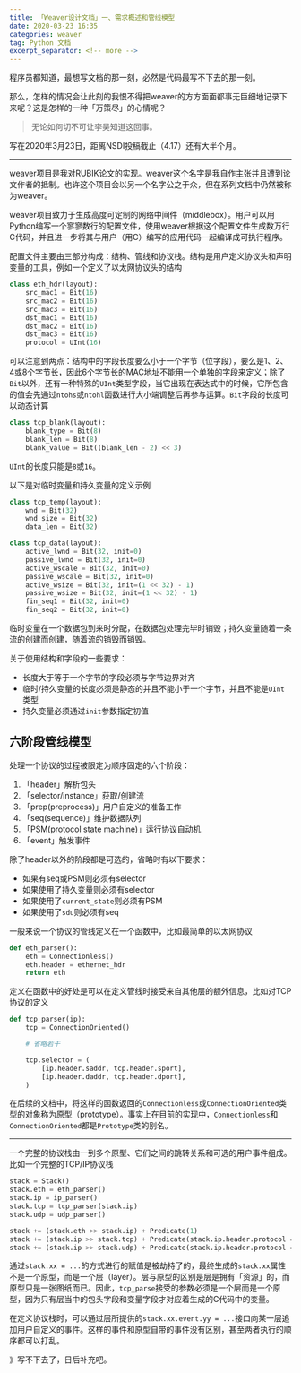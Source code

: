 ```yaml
---
title: 「Weaver设计文档」一、需求概述和管线模型
date: 2020-03-23 16:35
categories: weaver
tag: Python 文档
excerpt_separator: <!-- more -->
---
```


程序员都知道，最想写文档的那一刻，必然是代码最写不下去的那一刻。

那么，怎样的情况会让此刻的我恨不得把weaver的方方面面都事无巨细地记录下来呢？这是怎样的一种「万策尽」的心情呢？

> 无论如何切不可让李昊知道这回事。

写在2020年3月23日，距离NSDI投稿截止（4.17）还有大半个月。

<!-- more -->

----

weaver项目是我对RUBIK论文的实现。weaver这个名字是我自作主张并且遭到论文作者的抵制。也许这个项目会以另一个名字公之于众，但在系列文档中仍然被称为weaver。

weaver项目致力于生成高度可定制的网络中间件（middlebox）。用户可以用Python编写一个寥寥数行的配置文件，使用weaver根据这个配置文件生成数万行C代码，并且进一步将其与用户（用C）编写的应用代码一起编译成可执行程序。

配置文件主要由三部分构成：结构、管线和协议栈。结构是用户定义协议头和声明变量的工具，例如一个定义了以太网协议头的结构

```python
class eth_hdr(layout):
    src_mac1 = Bit(16)
    src_mac2 = Bit(16)
    src_mac3 = Bit(16)
    dst_mac1 = Bit(16)
    dst_mac2 = Bit(16)
    dst_mac3 = Bit(16)
    protocol = UInt(16)
```

可以注意到两点：结构中的字段长度要么小于一个字节（位字段），要么是1、2、4或8个字节长，因此6个字节长的MAC地址不能用一个单独的字段来定义；除了`Bit`以外，还有一种特殊的`UInt`类型字段，当它出现在表达式中的时候，它所包含的值会先通过`ntohs`或`ntohl`函数进行大小端调整后再参与运算。`Bit`字段的长度可以动态计算

```python
class tcp_blank(layout):
    blank_type = Bit(8)
    blank_len = Bit(8)
    blank_value = Bit((blank_len - 2) << 3)
```

`UInt`的长度只能是`8`或`16`。

以下是对临时变量和持久变量的定义示例

```python
class tcp_temp(layout):
    wnd = Bit(32)
    wnd_size = Bit(32)
    data_len = Bit(32)

class tcp_data(layout):
    active_lwnd = Bit(32, init=0)
    passive_lwnd = Bit(32, init=0)
    active_wscale = Bit(32, init=0)
    passive_wscale = Bit(32, init=0)
    active_wsize = Bit(32, init=(1 << 32) - 1)
    passive_wsize = Bit(32, init=(1 << 32) - 1)
    fin_seq1 = Bit(32, init=0)
    fin_seq2 = Bit(32, init=0)
```

临时变量在一个数据包到来时分配，在数据包处理完毕时销毁；持久变量随着一条流的创建而创建，随着流的销毁而销毁。

关于使用结构和字段的一些要求：
* 长度大于等于一个字节的字段必须与字节边界对齐
* 临时/持久变量的长度必须是静态的并且不能小于一个字节，并且不能是`UInt`类型
* 持久变量必须通过`init`参数指定初值

## 六阶段管线模型

处理一个协议的过程被限定为顺序固定的六个阶段：
1. 「header」解析包头
2. 「selector/instance」获取/创建流
3. 「prep(preprocess)」用户自定义的准备工作
4. 「seq(sequence)」维护数据队列
5. 「PSM(protocol state machine)」运行协议自动机
6. 「event」触发事件

除了header以外的阶段都是可选的，省略时有以下要求：
* 如果有seq或PSM则必须有selector
* 如果使用了持久变量则必须有selector
* 如果使用了`current_state`则必须有PSM
* 如果使用了`sdu`则必须有seq

一般来说一个协议的管线定义在一个函数中，比如最简单的以太网协议

```python
def eth_parser():
    eth = Connectionless()
    eth.header = ethernet_hdr
    return eth
```

定义在函数中的好处是可以在定义管线时接受来自其他层的额外信息，比如对TCP协议的定义

```python
def tcp_parser(ip):
    tcp = ConnectionOriented()

    # 省略若干

    tcp.selector = (
        [ip.header.saddr, tcp.header.sport],
        [ip.header.daddr, tcp.header.dport],
    )
```

在后续的文档中，将这样的函数返回的`Connectionless`或`ConnectionOriented`类型的对象称为原型（prototype）。事实上在目前的实现中，`Connectionless`和`ConnectionOriented`都是`Prototype`类的别名。

----

一个完整的协议栈由一到多个原型、它们之间的跳转关系和可选的用户事件组成。比如一个完整的TCP/IP协议栈

```python
stack = Stack()
stack.eth = eth_parser()
stack.ip = ip_parser()
stack.tcp = tcp_parser(stack.ip)
stack.udp = udp_parser()

stack += (stack.eth >> stack.ip) + Predicate(1)
stack += (stack.ip >> stack.tcp) + Predicate(stack.ip.header.protocol == 6)
stack += (stack.ip >> stack.udp) + Predicate(stack.ip.header.protocol == 17)
```

通过`stack.xx = ...`的方式进行的赋值是被劫持了的，最终生成的`stack.xx`属性不是一个原型，而是一个层（layer）。层与原型的区别是层是拥有「资源」的，而原型只是一张图纸而已。因此，`tcp_parse`接受的参数必须是一个层而是一个原型，因为只有层当中的包头字段和变量字段才对应着生成的C代码中的变量。

在定义协议栈时，可以通过层所提供的`stack.xx.event.yy = ...`接口向某一层追加用户自定义的事件。这样的事件和原型自带的事件没有区别，甚至两者执行的顺序都可以打乱。

》写不下去了，日后补充吧。